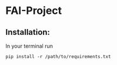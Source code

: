# FAI-Project


## Installation:

In your terminal run
```
pip install -r /path/to/requirements.txt 
```
